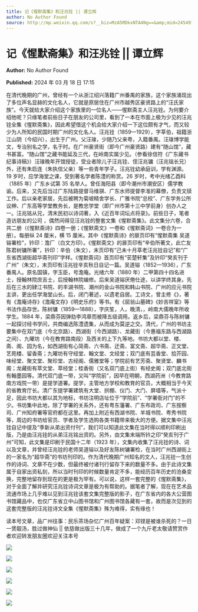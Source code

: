 ```yaml
---
title: 记《惺默斋集》和汪兆铨 || 谭立辉
author: No Author Found
source: http://mp.weixin.qq.com/s?__biz=MzA5MDkxNTA4Ng==&amp;mid=2454914774&amp;idx=1&amp;sn=dd86e7b6279e79ebeade0570eb780cbb&amp;chksm=87a3ceb7b0d447a17e679eafbe574d5b037cfa638b34b84db9e995d8eed8c02ac280d019b0a0&poc_token=HJ_Do2ejHyO-wNZGG8Q1S8FdPgy1YBBEob-nUEme
---
```


# 记《惺默斋集》和汪兆铨 || 谭立辉

**Author:** No Author Found

**Published:** 2024 年 03 月 18 日 17:15

在清代晚期的广州，曾经有一个从浙江绍兴落籍广州番禺的家族，这个家族涌现出了多位声名显赫的文化名人，它就是原居住在广州市越秀区豪贤路上的“汪氏家族”。今天就给大家介绍这个家族里的一位名人——惺默斋主人汪兆铨。为何要介绍他呢？只缘笔者前些日子在朋友的公司里，看到了一本在市面上极为少见的汪兆铨全集《惺默斋集》，因此希望借这个机会给大家介绍一下这位颇有才气，而又较少为人所知的民国时期广州的文化名人。汪兆铨（1859—1929），字莘伯，祖籍浙江山阴（今绍兴），出生于广州。父汪瑔，少随乃父来粤，入籍番禺。汪瑔博学能文，专治别名之学，名于时。在广州豪贤街（即今广州豪贤路）建有“随山馆”，藏书甚富。“随山馆”之藏书能延及三代，在岭南实属少见。（参看徐信符《广东藏书纪事诗稿》）汪瑔晚年开馆授徒，受业者除儿子汪兆铨、侄汪兆镛（汪兆铭长兄）外，还有朱启连（朱执信父亲）等一些青年学子。汪兆铨幼承庭训，学有渊源。19 岁时，应学海堂之课，受到著名学者陈澧的称赏。26 岁时，考中光绪乙酉科（1885 年）广东乡试第 35 名举人。曾任海阳县（即今潮州市潮安区）儒学教谕。后来，又先后当过广东陆路提督马维骐、广东水师提督李准的幕僚，负责文牍工作。后以亲老家居，先后被聘为菊坡精舍学长、广雅书院“总校”、广东学务公所议绅、广东高等学堂教务长，是教忠学堂（即广州市第十三中学前身）创办人之一。汪兆铭从兄，清末民初以诗词著，入《近百年词坛点将录》。前些日子，笔者造访朋友的公司 ，偶然间得见汪兆铨的整套文集《惺默斋集》。此文集分六卷，合共二册（《惺默斋诗》四卷一册；《惺默斋文》一卷和《惺默斋词》一卷合为一册）。每册纵 24 厘米，横 15 厘米。其中《惺默斋诗》的扉页印有“惺默斋集 吴道镕署检”，钤印：澹厂（白文方印）。《惺默斋文》的扉页印有“辛伯所著文，此亡友陈君树镛所署”，钤印：辛伯（朱文），末页印有“己未十月莘老汪兆铨自记”和“广东省西湖街超华斋刊印”字样。《惺默斋词》首页印有“苌楚轩集”及钤印“癸亥刊于广州”（朱文），末页印有汪兆铨辛亥秋日自记一篇。吴道镕（1852—1936），广东番禺人。原名国镇，字玉臣，号澹庵。光绪六年（1880 年）二甲第四十四名进士，授翰林院庶吉士，后授翰林院编修。后来吴道镕厌倦仕途，以讲学终其身。先后在三水的肄江书院、的丰湖书院、潮州的金山书院和韩山书院、广州的应元书院主讲，更出任学海堂山长。后，闭门著述，以遗老自居。工诗文，曾主修《》，著有《澹庵诗存》《澹庵文存》《明史乐府》等书。有《屈翁山墓碑》《妙吉祥室》等书法作品存世。陈树镛（1859—1888），字庆笙，人，晚清，，岭南大儒晚年所收学生。1884 年，梁鼎芬因弹劾李鸿章而被降五级调用。返乡后，梁鼎芬与陈树镛一起探讨经书学问，共商编选陈澧遗集，从而成为莫逆之交。清代，广州的书坊主要集中在双门底（今北京路）、西湖街（今西湖路）、龙藏街（今惠福东路与西湖路之间）、九曜坊（今在教育路南段）及西关的上下九等地。书坊大都以堂、楼、斋、阁、园为名，如西湖街有心简斋、六书斋、迂斋、富文斋、超华斋、正文堂、艺苑楼、留香斋；九曜坊有守经堂、翰文堂、文经堂；双门底有芸香堂、拾芥园、味经堂、聚文堂、聚珍堂、古经阁、儒雅堂等；学院前有艺芳斋、聚贤堂、麟书阁；龙藏街有萃文堂、萃经堂；桂香街（又名双门底上街）有经史阁；双门底北街有翰墨园等。清代双门底一带，又叫“学院前”，因早在明朝，西湖药洲（今教育路南方戏院一带）是提学道署。提学，主管地方学校和教育的官员，大概相当于今天的省教育厅长。清广东提学署建筑有大堂、拱棚、仪门、大门、屏墙等，气派十足，因此书坊大都以其为地标，书坊注明店址位于“学院前”、“学署衙对门”的不少。书坊集中此地，除了学署的关系外，还有粤东藩署、广东布政司、广东按察司、广州知府署等官府都在这里。再加上附近有西湖书院、羊城书院、粤秀书院等，周边的书坊给官员、学者及学生选购各类书籍带来极大的方便。据文集中汪兆铨自记中提及“季新从弟出资付刊”，我们可以知道此文集在当时得以顺利印刷出版，乃是由汪兆铨的从弟汪兆铭出资的。另外，由文集末端所钤之印“癸亥刊于广州”可知，此文集是印刷于民国十二年（1923 年），文集内收集了汪兆铨的诗、词以及文章，并曾经汪兆铨的老师吴道镕以及好友陈树镛署检，在当时广州西湖街上的一家名为“超华斋”的书坊刊印的。作为清代晚期广州知名的文人，汪兆铨一生创作的诗词、文章不在少数，但最终被付诸刊行留存下来的数量不多。由于此诗文集属于自家出资私刻，所以当时刊印的时候数量肯定不多，能经历百年历史的沧桑变换，完整地留存到现在的更是极为罕有。可以说，这样一套完整的《惺默斋集》，对于全面了解并研究汪兆铨诗词文章是极为有帮助的。据笔者了解，现在在艺术品流通市场上几乎难以见到汪兆铨该套文集完整版的影子，在广东省内的各大公营图书馆藏品中，也仅广东省立中山图书馆和广州图书馆各藏有一套，故而是次见到的这套完整版的汪兆铨诗文全集《惺默斋集》殊为难得，实有缘也！

读本号文章，品广州往事：民乐茶场杂忆广州百年疑案：邓铿是被谁杀死的？一日一煲靓汤，胜过做神仙 || 依慈做出版三十几年，做成了一个九斤老太敬请赞赏作者欢迎转发朋友圈欢迎关注本号

![](https://mmbiz.qpic.cn/mmbiz_jpg/PJWG74pLsMZKWwmwLayKjHic1Slumj41gyU0ia4SMPjALISk5RjlQYD2eV63jEGx7NibRPgmCoDYHDkY2ticXHzcsw/640)

![](https://mmbiz.qpic.cn/mmbiz_jpg/PJWG74pLsMZKWwmwLayKjHic1Slumj41gQakAJbPZoT9Fcm8aUWLvwnF3mqeTu22UQiaqkN38hxcMBLMlxYaLzibQ/640)

![](https://mmbiz.qpic.cn/mmbiz_jpg/PJWG74pLsMZKWwmwLayKjHic1Slumj41gwriaMcjFuz1libJzg9G7iaCiaJjECJjvjrEicC4FfbU5aGj4U3dTTcgibMWg/640)

![](https://mmbiz.qpic.cn/mmbiz_jpg/PJWG74pLsMZKWwmwLayKjHic1Slumj41gcmquJI5QBv99uh3icqvh4rGbVRNsJpKiasdibhib9qzna9Lic7Qia7n94tzQ/640)

![](https://mmbiz.qpic.cn/mmbiz_jpg/PJWG74pLsMZKWwmwLayKjHic1Slumj41g2BznIGDXEyibGhLW5DGLNZhYZe2J7OkC88LrgYde26BN3KZ1P4Q9icGw/640)

![](https://mmbiz.qpic.cn/mmbiz_png/PJWG74pLsMZzcCibzGRozVicbv6KUO3bDflt3UMsjAN5Umg3vXlzRF7UL0DXPumAh8OUYEVujD3a3oBEbTtUzAnQ/640?wx_fmt=png&from=appmsg&wxfrom=5&wx_lazy=1&wx_co=1)
